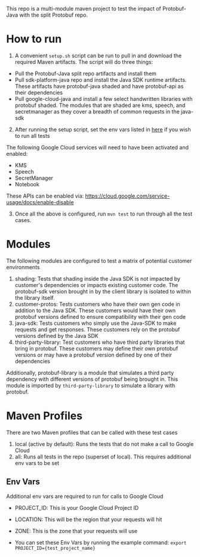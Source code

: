 This repo is a multi-module maven project to test the impact of Protobuf-Java with the split Protobuf repo.

# How to run
1. A convenient `setup.sh` script can be run to pull in and download the required Maven artifacts.
The script will do three things:
- Pull the Protobuf-Java split repo artifacts and install them 
- Pull sdk-platform-java repo and install the Java SDK runtime artifacts. These artifacts have protobuf-java shaded and
have protobuf-api as their dependencies 
- Pull google-cloud-java and install a few select handwritten libraries with protobuf shaded. The modules that are shaded 
are kms, speech, and secretmanager as they cover a breadth of common requests in the java-sdk

2. After running the setup script, set the env vars listed in [here](#env-vars) if you wish to run all tests

The following Google Cloud services will need to have been activated and enabled:
- KMS
- Speech
- SecretManager
- Notebook

These APIs can be enabled via: https://cloud.google.com/service-usage/docs/enable-disable

3. Once all the above is configured, run `mvn test` to run through all the test cases.

# Modules
The following modules are configured to test a matrix of potential customer environments
1. shading: Tests that shading inside the Java SDK is not impacted by customer's dependencies or impacts existing customer
code. The protobuf-sdk version brought in by the client library is isolated to within the library itself.
2. customer-protos: Tests customers who have their own gen code in addition to the Java SDK. These customers would have
their own protobuf versions defined to ensure compatibility with their gen code
3. java-sdk: Tests customers who simply use the Java-SDK to make requests and get responses. These customers rely on the
protobuf versions defined by the Java SDK
4. third-party-library: Test customers who have third party libraries that bring in protobuf. These customers may define
their own protobuf versions or may have a protobuf version defined by one of their dependencies

Additionally, protobuf-library is a module that simulates a third party dependency with different versions of protobuf
being brought in. This module is imported by `third-party-library` to simulate a library with protobuf.

# Maven Profiles
There are two Maven profiles that can be called with these test cases
1. local (active by default): Runs the tests that do not make a call to Google Cloud
2. all: Runs all tests in the repo (superset of local). This requires additional env vars to be set

## Env Vars
Additional env vars are required to run for calls to Google Cloud
- PROJECT_ID: This is your Google Cloud Project ID
- LOCATION: This will be the region that your requests will hit
- ZONE: This is the zone that your requests will use

- You can set these Env Vars by running the example command: `export PROJECT_ID={test_project_name}`
